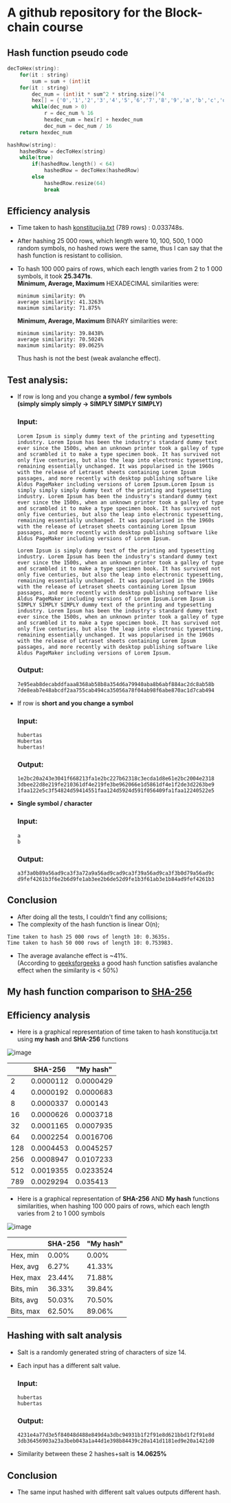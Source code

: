 # A github repository for the Block-chain course

## Hash function pseudo code

```c++
decToHex(string):
	for(it : string)
		sum = sum + (int)it
	for(it : string)
		dec_num = (int)it * sum^2 * string.size()^4
		hex[] = {'0','1','2','3','4','5','6','7','8','9','a','b','c','d','e','f'}
		while(dec_num > 0)
			r = dec_num % 16
			hexdec_num = hex[r] + hexdec_num
			dec_num = dec_num / 16
	return hexdec_num

hashRow(string):
	hashedRow = decToHex(string)
	while(true)
		if(hashedRow.length() < 64)
			hashedRow = decToHex(hashedRow)
		else
			hashedRow.resize(64)
			break

```

## Efficiency analysis

- Time taken to hash [konstitucija.txt](https://www.dropbox.com/s/ce83ry9a4d9642z/konstitucija.txt?dl=0) (789 rows) : 0.033748s.
- After hashing 25 000 rows, which length were 10, 100, 500, 1 000 random symbols, no hashed rows were the same, thus I can say that the hash function is resistant to collision.

- To hash 100 000 pairs of rows, which each length varies from 2 to 1 000 symbols, it took **25.3471s**.<br> **Minimum, Average, Maximum** HEXADECIMAL similarities were:

    ```console
    minimum similarity: 0%
    average similarity: 41.3263%
    maximum similarity: 71.875%
    ```
    **Minimum, Average, Maximum** BINARY similarities were:
    
    ```console
    minimum similarity: 39.8438%
    average similarity: 70.5024%
    maximum similarity: 89.0625%
    ```
    Thus hash is not the best (weak avalanche effect). 

## Test analysis:

- If row is long and you change **a symbol / few symbols**<br> **(simply simply simply -> SIMPLY SIMPLY SIMPLY)**<br>

    ### Input:
    
    ```console
  Lorem Ipsum is simply dummy text of the printing and typesetting industry. Lorem Ipsum has been the industry's standard dummy text ever since the 1500s, when an unknown printer took a galley of type and scrambled it to make a type specimen book. It has survived not only five centuries, but also the leap into electronic typesetting, remaining essentially unchanged. It was popularised in the 1960s with the release of Letraset sheets containing Lorem Ipsum passages, and more recently with desktop publishing software like Aldus PageMaker including versions of Lorem Ipsum.Lorem Ipsum is simply simply simply dummy text of the printing and typesetting industry. Lorem Ipsum has been the industry's standard dummy text ever since the 1500s, when an unknown printer took a galley of type and scrambled it to make a type specimen book. It has survived not only five centuries, but also the leap into electronic typesetting, remaining essentially unchanged. It was popularised in the 1960s with the release of Letraset sheets containing Lorem Ipsum passages, and more recently with desktop publishing software like Aldus PageMaker including versions of Lorem Ipsum.

  Lorem Ipsum is simply dummy text of the printing and typesetting industry. Lorem Ipsum has been the industry's standard dummy text ever since the 1500s, when an unknown printer took a galley of type and scrambled it to make a type specimen book. It has survived not only five centuries, but also the leap into electronic typesetting, remaining essentially unchanged. It was popularised in the 1960s with the release of Letraset sheets containing Lorem Ipsum passages, and more recently with desktop publishing software like Aldus PageMaker including versions of Lorem Ipsum.Lorem Ipsum is SIMPLY SIMPLY SIMPLY dummy text of the printing and typesetting industry. Lorem Ipsum has been the industry's standard dummy text ever since the 1500s, when an unknown printer took a galley of type and scrambled it to make a type specimen book. It has survived not only five centuries, but also the leap into electronic typesetting, remaining essentially unchanged. It was popularised in the 1960s with the release of Letraset sheets containing Lorem Ipsum passages, and more recently with desktop publishing software like Aldus PageMaker including versions of Lorem Ipsum.
    ```
    
    ### Output:
    
    ```console
    7e95eab8decabddfaaa8368ab58b8a354d6a79940aba8b6abf884ac2dc8ab58b
    7de8eab7e48abcdf2aa755cab494ca35056a78f04ab98f6abe870ac1d7cab494
    ```

- If row is **short and you change a symbol**<br>

     ### Input:

     ```console
     hubertas
     Hubertas
     hubertas!
     ```

     ### Output:
     
     ```console
     1e2bc20a243e3041f668213fa1e2bc227b62318c3ecda1d8e61e2bc2004e2318
     3dbee22d8e219fe210361df4e219fe3be962066e1d5861df4e1f2de3d2263be9
     1faa122e5c3f54824d59414551faa124d5924d591f056409fa1faa12240522e5
     ```

- **Single symbol / character**

    ### Input:

    ```console
    a
    b
    ```
    
    ### Output:

    ```console
    a3f3a0b89a56ad9ca3f3a72a9a56ad9cad9ca3f39a56ad9ca3f3b0d79a56ad9c
    d9fef4261b3f6e2b6d9fe1ab3ee2b6de52d9fe1b3f61ab3e1b84ad9fef4261b3
    ```

## Conclusion
- After doing all the tests, I couldn't find any collisions;
- The complexity of the hash function is linear O(n);
```console
Time taken to hash 25 000 rows of length 10: 0.3635s.
Time taken to hash 50 000 rows of length 10: 0.753983.
```
- The average avalanche effect is ~41%.<br> (According to [geeksforgeeks](https://www.geeksforgeeks.org/avalanche-effect-in-cryptography/) a good hash function satisfies avalanche effect when the similarity is < 50%)

## My hash function comparison to [SHA-256](http://www.zedwood.com/article/cpp-sha256-function)

 ## Efficiency analysis
 
 - Here is a graphical representation of time taken to hash konstitucija.txt using **my hash** and **SHA-256** functions
 
 ![image](https://user-images.githubusercontent.com/93277255/193537617-96c4a2dd-fbb4-4f45-954a-0833f1bdb7dc.png)
 
|     |	 SHA-256  | "My hash" |
| --- | --------- | --------- |
|   2 |	0.0000112 | 0.0000429 |
|   4 |	0.0000192 | 0.0000683 |
|   8 |	0.0000337 | 0.000143  |
|  16 |	0.0000626 | 0.0003718 |
|  32 |	0.0001165 | 0.0007935 |
|  64 |	0.0002254 | 0.0016706 |
| 128 |	0.0004453 | 0.0045257 |
| 256 |	0.0008947 | 0.0107233 |
| 512 |	0.0019355 | 0.0233524 |
| 789 |	0.0029294 | 0.035413  |
 
 - Here is a graphical representation of **SHA-256** AND **My hash** functions similarities, when hashing 100 000 pairs of rows, which each length varies from 2 to 1 000 symbols
 
 ![image](https://user-images.githubusercontent.com/93277255/193538884-9db2e0bb-c938-45c1-9277-9077af081cb0.png)
 
|           | SHA-256 |  "My hash" |
| --------- | ------- | ---------- |	    
|  Hex, min |  0.00%  |	   0.00%   |
|  Hex, avg |  6.27%  |	  41.33%   |
|  Hex, max | 23.44%  |	  71.88%   |
| Bits, min | 36.33%  |	  39.84%   |
| Bits, avg | 50.03%  |	  70.50%   |
| Bits, max | 62.50%  |   89.06%   |

## Hashing with salt analysis

- Salt is a randomly generated string of characters of size 14.
- Each input has a different salt value.

   ### Input:
   
    ```console
    hubertas
    hubertas
    ```
    
    ### Output:
    
    ```console
    4231e4a77d3e5f84048d488e849d4a3dbc94931b1f2f91e8d621bbd1f2f91e8d
    3db36456903a23a3beb043a1a44d1e398b84439c20a141d1181ed9e20a1421d0
    ```
    
- Similarity between these 2 hashes+salt is **14.0625%**

## Conclusion

 - The same input hashed with different salt values outputs different hash.
